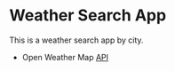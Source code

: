 # Weather Search App 

This is a weather search app by city.



- Open Weather Map [API](https://openweathermap.org)
